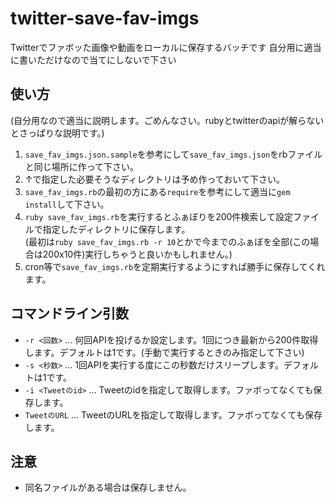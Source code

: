 # twitter-save-fav-imgs
Twitterでファボッた画像や動画をローカルに保存するバッチです
自分用に適当に書いただけなので当てにしないで下さい

## 使い方
(自分用なので適当に説明します。ごめんなさい。rubyとtwitterのapiが解らないとさっぱりな説明です。)
1. `save_fav_imgs.json.sample`を参考にして`save_fav_imgs.json`をrbファイルと同じ場所に作って下さい。
1. ↑で指定した必要そうなディレクトリは予め作っておいて下さい。
1. `save_fav_imgs.rb`の最初の方にある`require`を参考にして適当に`gem install`して下さい。
1. `ruby save_fav_imgs.rb`を実行するとふぁぼりを200件検索して設定ファイルで指定したディレクトリに保存します。  
(最初は`ruby save_fav_imgs.rb -r 10`とかで今までのふぁぼを全部(この場合は200x10件)実行しちゃうと良いかもしれません。)
1. cron等で`save_fav_imgs.rb`を定期実行するようにすれば勝手に保存してくれます。

## コマンドライン引数
* `-r <回数>` … 何回APIを投げるか設定します。1回につき最新から200件取得します。デフォルトは1です。(手動で実行するときのみ指定して下さい)
* `-s <秒数>` … 1回APIを実行する度にこの秒数だけスリープします。デフォルトは1です。
* `-i <Tweetのid>` … Tweetのidを指定して取得します。ファボってなくても保存します。
* `TweetのURL` … TweetのURLを指定して取得します。ファボってなくても保存します。

## 注意
* 同名ファイルがある場合は保存しません。
